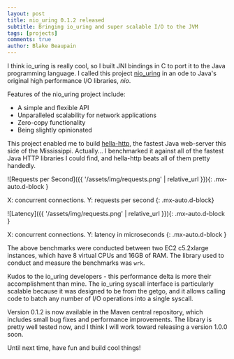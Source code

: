```yaml
---
layout: post
title: nio_uring 0.1.2 released
subtitle: Bringing io_uring and super scalable I/O to the JVM
tags: [projects]
comments: true
author: Blake Beaupain
---
```


I think io_uring is really cool, so I built JNI bindings in C to port it to the Java programming language. I called this project [nio_uring](https://github.com/bbeaupain/nio_uring) in an ode to Java's original high performance I/O libraries, _nio_.

Features of the nio_uring project include:

* A simple and flexible API
* Unparalleled scalability for network applications
* Zero-copy functionality
* Being slightly opinionated

This project enabled me to build [hella-http](https://github.com/bbeaupain/hella-http), the fastest Java web-server this side of the Mississippi. Actually... I benchmarked it against all of the fastest Java HTTP libraries I could find, and hella-http beats all of them pretty handedly.

![Requests per Second]({{ '/assets/img/requests.png' | relative_url }}){: .mx-auto.d-block }

X: concurrent connections. Y: requests per second
{: .mx-auto.d-block}

![Latency]({{ '/assets/img/requests.png' | relative_url }}){: .mx-auto.d-block }

X: concurrent connections. Y: latency in microseconds
{: .mx-auto.d-block }

The above benchmarks were conducted between two EC2 c5.2xlarge instances, which have 8 virtual CPUs and 16GB of RAM. The library used to conduct and measure the benchmarks was `wrk`.

Kudos to the io_uring developers - this performance delta is more their accomplishment than mine. The io_uring syscall interface is particularly scalable because it was designed to be from the getgo, and it allows calling code to batch any number of I/O operations into a single syscall.

Version 0.1.2 is now available in the Maven central repository, which includes small bug fixes and performance improvements. The library is pretty well tested now, and I think I will work toward releasing a version 1.0.0 soon.

Until next time, have fun and build cool things!
